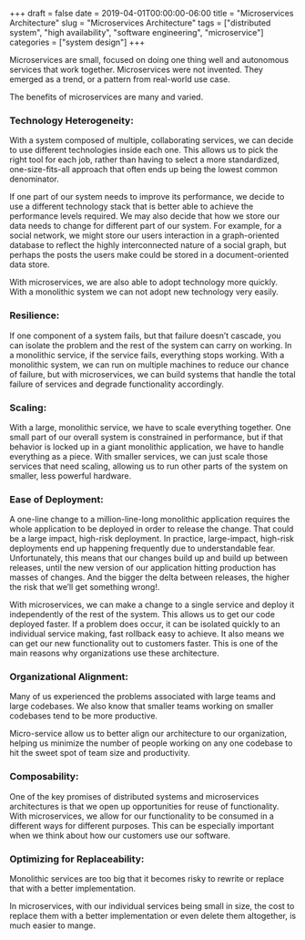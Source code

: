 +++ 
draft = false
date = 2019-04-01T00:00:00-06:00
title = "Microservices Architecture"
slug = "Microservices Architecture"
tags = ["distributed system", "high availability", "software engineering",  "microservice"]
categories = ["system design"]
+++

Microservices are small, focused on doing one thing well and autonomous services that work together. Microservices were not invented. They emerged as a trend, or a pattern from real-world use case.

The benefits of microservices are many and varied.

### Technology Heterogeneity:
With a system composed of multiple, collaborating services, we can decide to use different technologies inside each one. This allows us to pick the right tool for each job, rather than having to select a more standardized, one-size-fits-all approach that often ends up being the lowest common denominator.

If one part of our system needs to improve its performance, we decide to use a different technology stack that is better able to achieve the performance levels required. We may also decide that how we store our data needs to change for different part of our system. For example, for a social network, we might store our users interaction in a graph-oriented database to reflect the highly interconnected nature of a social graph, but perhaps the posts the users make could be stored in a document-oriented data store.

With microservices, we are also able to adopt technology more quickly. With a monolithic system we can not adopt new technology very easily.

### Resilience:
If one component of a system fails, but that failure doesn’t cascade, you can isolate the problem and the rest of the system can carry on working. In a monolithic service, if the service fails, everything stops working. With a monolithic system, we can run on multiple machines to reduce our chance of failure, but with microservices, we can build systems that handle the total failure of services and degrade functionality accordingly.

### Scaling:
With a large, monolithic service, we have to scale everything together. One small part of our overall system is constrained in performance, but if that behavior is locked up in a giant monolithic application, we have to handle everything as a piece. With smaller services, we can just scale those services that need scaling, allowing us to run other parts of the system on smaller, less powerful hardware.

### Ease of Deployment:
A one-line change to a million-line-long monolithic application requires the whole application to be deployed in order to release the change. That could be a large impact, high-risk deployment. In practice, large-impact, high-risk deployments end up happening frequently due to understandable fear. Unfortunately, this means that our changes build up and build up between releases, until the new version of our application hitting production has masses of changes. And the bigger the delta between releases, the higher the risk that we’ll get something wrong!.

With microservices, we can make a change to a single service and deploy it independently of the rest of the system. This allows us to get our code deployed faster. If a problem does occur, it can be isolated quickly to an individual service making, fast rollback easy to achieve. It also means we can get our new functionality out to customers faster. This is one of the main reasons why organizations use these architecture.

### Organizational Alignment:
Many of us experienced the problems associated with large teams and large codebases. We also know that smaller teams working on smaller codebases tend to be more productive.

Micro-service allow us to better align our architecture to our organization, helping us minimize the number of people working on any one codebase to hit the sweet spot of team size and productivity.

### Composability:
One of the key promises of distributed systems and microservices architectures is that we open up opportunities for reuse of functionality. With microservices, we allow for our functionality to be consumed in a different ways for different purposes. This can be especially important when we think about how our customers use our software.

### Optimizing for Replaceability:
Monolithic services are too big that it becomes risky to rewrite or replace that with a better implementation.

In microservices, with our individual services being small in size, the cost to replace them with a better implementation or even delete them altogether, is much easier to mange.